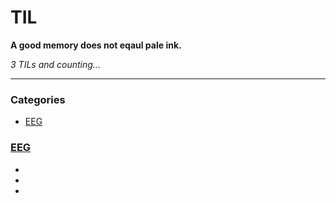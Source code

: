 # TIL

**A good memory does not eqaul pale ink.**


_3 TILs and counting..._

---

### Categories

- [EEG](#EEG)

### [EEG](#EEG)
- [<span style = "font-family : AppleSDGothicNeoM00">](EEG/뇌파_기록_상편.md)
- [<span style = "font-family : AppleSDGothicNeoM00">](EEG/뇌파_기록_하편.md)
- [<span style = "font-family : AppleSDGothicNeoM00">](EEG/뇌파_신호_특성_및_분석법.md)


